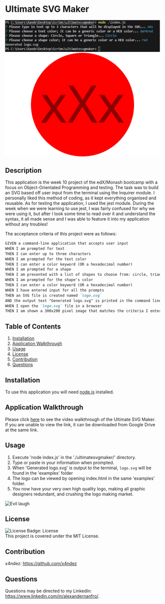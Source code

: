# Ultimate SVG Maker

![Screenshot of application](./assets/images/screenshot.png)
![Logo example](./examples/logo.svg)

## Description
This application is the week 10 project of the edX/Monash bootcamp with a focus on Object-Orientated Programming and testing.  The task was to build an SVG based off user input from the terminal using the Inquirer module.  I personally liked this method of coding, as it kept everything organised and reusable.  As for testing the application, I used the jest module.  During the week when we were learning to use jest, I was fairly confused for why we were using it, but after I took some time to read over it and understand the syntax, it all made sense and I was able to feature it into my application without any troubles!

The acceptance criteria of this project were as follows:

```md
GIVEN a command-line application that accepts user input
WHEN I am prompted for text
THEN I can enter up to three characters
WHEN I am prompted for the text color
THEN I can enter a color keyword (OR a hexadecimal number)
WHEN I am prompted for a shape
THEN I am presented with a list of shapes to choose from: circle, triangle, and square
WHEN I am prompted for the shape's color
THEN I can enter a color keyword (OR a hexadecimal number)
WHEN I have entered input for all the prompts
THEN an SVG file is created named `logo.svg`
AND the output text "Generated logo.svg" is printed in the command line
WHEN I open the `logo.svg` file in a browser
THEN I am shown a 300x200 pixel image that matches the criteria I entered
```

## Table of Contents

1. [Installation](#installation)
2. [Application Walkthrough](#application-walkthrough)
3. [Usage](#usage)
4. [License](#license)
5. [Contribution](#contribution)
6. [Questions](#questions)

## Installation
To use this application you will need [node.js](https://nodejs.org/en) installed.

## Application Walkthrough
Please click [here]() to see the video walkthrough of the Ultimate SVG Maker.<br>
If you are unable to view the link, it can be downloaded from Google Drive at the same link.

## Usage
1. Execute 'node index.js' in the './ultimatesvgmaker/' directory.
2. Type or paste in your information when prompted.
3. When 'Generated logo.svg' is output to the terminal, `logo.svg` will be found in the 'examples' folder
4. The logo can be viewed by opening index.html in the same 'examples' folder.
5. You now have your very own high quality logo, making all graphic designers redundant, and crushing the logo making market.

![Evil laugh](https://media.giphy.com/media/JeKLoVq2KzdpS/giphy.gif)

## License
![License Badge: License](https://img.shields.io/badge/License-MIT-blue)<br>
This project is covered under the MIT License.

## Contribution
x4ndez: <https://github.com/x4ndez>

## Questions
Questions may be directed to my LinkedIn: <https://www.linkedin.com/in/alexandernanfro/>.